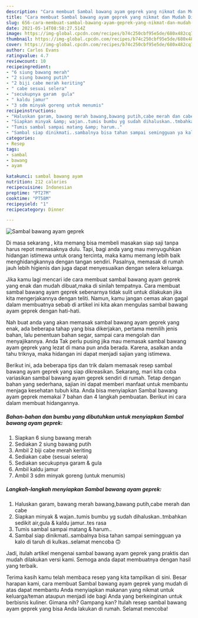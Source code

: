 ```yaml
---
description: "Cara membuat Sambal bawang ayam geprek yang nikmat dan Mudah Dibuat"
title: "Cara membuat Sambal bawang ayam geprek yang nikmat dan Mudah Dibuat"
slug: 656-cara-membuat-sambal-bawang-ayam-geprek-yang-nikmat-dan-mudah-dibuat
date: 2021-05-14T08:58:27.514Z
image: https://img-global.cpcdn.com/recipes/b74c250cbf95e5de/680x482cq70/sambal-bawang-ayam-geprek-foto-resep-utama.jpg
thumbnail: https://img-global.cpcdn.com/recipes/b74c250cbf95e5de/680x482cq70/sambal-bawang-ayam-geprek-foto-resep-utama.jpg
cover: https://img-global.cpcdn.com/recipes/b74c250cbf95e5de/680x482cq70/sambal-bawang-ayam-geprek-foto-resep-utama.jpg
author: Carlos Evans
ratingvalue: 4.7
reviewcount: 10
recipeingredient:
- "6 siung bawang merah"
- "2 siung bawang putih"
- "2 biji cabe merah keriting"
- " cabe sesuai selera"
- "secukupnya garam  gula"
- " kaldu jamur"
- "3 sdm minyak goreng untuk menumis"
recipeinstructions:
- "Haluskan garam, bawang merah bawang,bawang putih,cabe merah dan cabe"
- "Siapkan minyak &amp; wajan..tumis bumbu yg sudah dihaluskan..tmbahkan sedikit air,gula &amp; kaldu jamur..tes rasa"
- "Tumis sambal sampai matang &amp; harum.."
- "Sambal siap dinikmati..sambalnya bisa tahan sampai semingguan ya kalo di taruh di kulkas..selamat mencoba 🙃"
categories:
- Resep
tags:
- sambal
- bawang
- ayam

katakunci: sambal bawang ayam 
nutrition: 212 calories
recipecuisine: Indonesian
preptime: "PT27M"
cooktime: "PT58M"
recipeyield: "1"
recipecategory: Dinner

---
```



![Sambal bawang ayam geprek](https://img-global.cpcdn.com/recipes/b74c250cbf95e5de/680x482cq70/sambal-bawang-ayam-geprek-foto-resep-utama.jpg)

Di masa  sekarang , kita memang bisa membeli masakan siap saji tanpa harus repot memasaknya dulu. Tapi, bagi anda yang mau menyuguhkan hidangan istimewa untuk orang tercinta, maka kamu memang lebih baik menghidangkannya dengan tangan sendiri. Pasalnya, memasak di rumah jauh lebih higienis dan juga dapat menyesuaikan dengan selera keluarga.

Jika kamu lagi mencari ide cara membuat sambal bawang ayam geprek yang enak dan mudah dibuat,maka di sinilah tempatnya. Cara membuat sambal bawang ayam geprek  sebenarnya tidak sulit untuk dilakukan jika kita mengerjakannya dengan teliti. Namun, kamu jangan cemas akan gagal dalam membuatnya 
sebab di artikel ini kita akan mengulas sambal bawang ayam geprek dengan hati-hati.  



Nah buat anda yang akan memasak sambal bawang ayam geprek yang enak, ada beberapa tahap yang bisa dikerjakan, pertama memilih jenis bahan, lalu penentuan bahan segar, sampai cara mengolah dan menyajikannya. Anda Tak perlu pusing jika mau memasak sambal bawang ayam geprek yang lezat di mana pun anda berada. Karena, asalkan anda  tahu triknya, maka hidangan ini dapat menjadi sajian yang istimewa.

Berikut ini, ada beberapa tips dan trik dalam memasak resep sambal bawang ayam geprek yang siap dikreasikan. Sekarang, mari kita coba variasikan sambal bawang ayam geprek sendiri di rumah. Tetap dengan bahan yang sederhana, sajian ini dapat memberi manfaat untuk membantu menjaga kesehatan tubuh kita. Anda bisa menyiapkan Sambal bawang ayam geprek memakai 7 bahan dan 4 langkah pembuatan. Berikut ini cara dalam membuat hidangannya.

<!--inarticleads1-->

##### Bahan-bahan dan bumbu yang dibutuhkan untuk menyiapkan Sambal bawang ayam geprek:

1. Siapkan 6 siung bawang merah
1. Sediakan 2 siung bawang putih
1. Ambil 2 biji cabe merah keriting
1. Sediakan  cabe (sesuai selera)
1. Sediakan secukupnya garam &amp; gula
1. Ambil  kaldu jamur
1. Ambil 3 sdm minyak goreng (untuk menumis)




<!--inarticleads2-->

##### Langkah-langkah menyiapkan Sambal bawang ayam geprek:

1. Haluskan garam, bawang merah bawang,bawang putih,cabe merah dan cabe
1. Siapkan minyak &amp; wajan..tumis bumbu yg sudah dihaluskan..tmbahkan sedikit air,gula &amp; kaldu jamur..tes rasa
1. Tumis sambal sampai matang &amp; harum..
1. Sambal siap dinikmati..sambalnya bisa tahan sampai semingguan ya kalo di taruh di kulkas..selamat mencoba 🙃




Jadi, itulah artikel mengenai  sambal bawang ayam geprek  yang praktis dan mudah dilakukan versi kami. Semoga anda dapat membuatnya dengan hasil yang terbaik. 

Terima kasih kamu telah membaca resep yang kita tampilkan di sini. Besar harapan kami, cara membuat  Sambal bawang ayam geprek yang mudah di atas dapat membantu Anda menyiapkan makanan yang nikmat untuk keluarga/teman ataupun menjadi ide bagi Anda yang berkeinginan untuk berbisnis kuliner. Gimana nih? Gampang kan? Itulah resep sambal bawang ayam geprek yang bisa Anda lakukan di rumah. Selamat mencoba!

